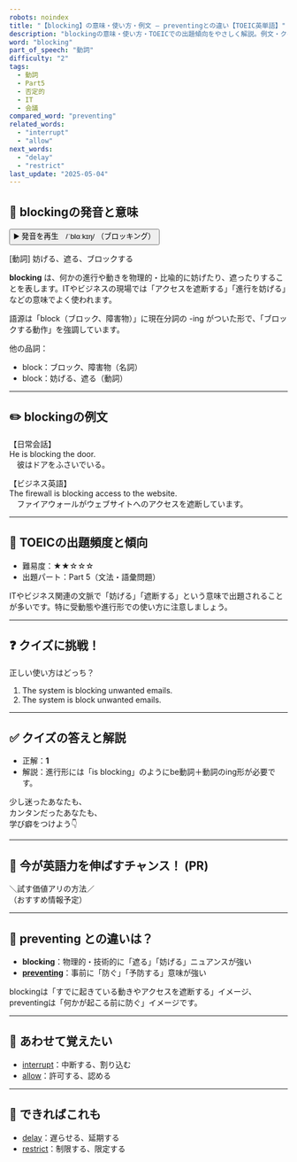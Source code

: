 ```yaml
---
robots: noindex
title: "【blocking】の意味・使い方・例文 ― preventingとの違い【TOEIC英単語】"
description: "blockingの意味・使い方・TOEICでの出題傾向をやさしく解説。例文・クイズ付きでpreventingとの違いもわかりやすく学べます。"
word: "blocking"
part_of_speech: "動詞"
difficulty: "2"
tags:
  - 動詞
  - Part5
  - 否定的
  - IT
  - 会議
compared_word: "preventing"
related_words:
  - "interrupt"
  - "allow"
next_words:
  - "delay"
  - "restrict"
last_update: "2025-05-04"
---
```


## 🔰 blockingの発音と意味

<button class="play-audio" onclick="playTTS('blocking')">
  <span class="play-audio-main">
    ▶️ 発音を再生　/ˈblɑːkɪŋ/
  </span>
  <span class="play-audio-sub">
    （ブロッキング）
  </span>
</button>

[動詞] 妨げる、遮る、ブロックする

**blocking** は、何かの進行や動きを物理的・比喩的に妨げたり、遮ったりすることを表します。ITやビジネスの現場では「アクセスを遮断する」「進行を妨げる」などの意味でよく使われます。

語源は「block（ブロック、障害物）」に現在分詞の -ing がついた形で、「ブロックする動作」を強調しています。

他の品詞：  
- block：ブロック、障害物（名詞）
- block：妨げる、遮る（動詞）

---

## ✏️ blockingの例文

【日常会話】  
He is blocking the door.  
　彼はドアをふさいでいる。

【ビジネス英語】  
The firewall is blocking access to the website.  
　ファイアウォールがウェブサイトへのアクセスを遮断しています。

---

## 🎯 TOEICの出題頻度と傾向

- 難易度：★★☆☆☆
- 出題パート：Part 5（文法・語彙問題）

ITやビジネス関連の文脈で「妨げる」「遮断する」という意味で出題されることが多いです。特に受動態や進行形での使い方に注意しましょう。

---

## ❓ クイズに挑戦！

正しい使い方はどっち？

1. The system is blocking unwanted emails.  
2. The system is block unwanted emails.

---

## ✅ クイズの答えと解説

- 正解：**1**
- 解説：進行形には「is blocking」のようにbe動詞＋動詞のing形が必要です。

少し迷ったあなたも、  
カンタンだったあなたも、  
学び癖をつけよう👇️

---

## 🚀 今が英語力を伸ばすチャンス！ (PR)

<div class="info-center">
＼試す価値アリの方法／<br>  
（おすすめ情報予定）
</div>

---

## 🤔  preventing との違いは？

- **blocking**：物理的・技術的に「遮る」「妨げる」ニュアンスが強い
- **[preventing](/preventing)**：事前に「防ぐ」「予防する」意味が強い

blockingは「すでに起きている動きやアクセスを遮断する」イメージ、preventingは「何かが起こる前に防ぐ」イメージです。

---

## 🧩 あわせて覚えたい

- [interrupt](/interrupt)：中断する、割り込む
- [allow](/allow)：許可する、認める

---

## 📖 できればこれも

- [delay](/delay)：遅らせる、延期する
- [restrict](/restrict)：制限する、限定する

<!-- cvid: aid28_bid19 -->
